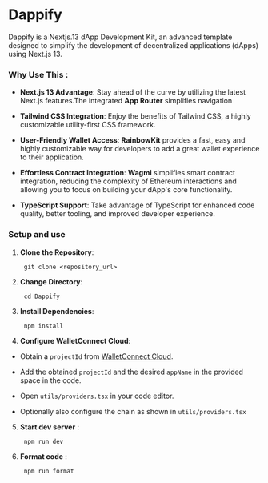 #  Dappify

Dappify is a Nextjs.13 dApp Development Kit, an advanced template designed to simplify the development of decentralized applications (dApps) using Next.js 13.

###  Why Use This :

- **Next.js 13 Advantage**: Stay ahead of the curve by utilizing the latest Next.js features.The integrated **App Router** simplifies navigation

- **Tailwind CSS Integration**: Enjoy the benefits of Tailwind CSS, a highly customizable utility-first CSS framework.

- **User-Friendly Wallet Access**: **RainbowKit** provides a fast, easy and highly customizable way for developers to add a great wallet experience to their application.

- **Effortless Contract Integration**: **Wagmi** simplifies smart contract integration, reducing the complexity of Ethereum interactions and allowing you to focus on building your dApp's core functionality.

- **TypeScript Support**: Take advantage of TypeScript for enhanced code quality, better tooling, and improved developer experience.

  
  

###  Setup and use

  

1. **Clone the Repository**:

		git clone <repository_url>

2. **Change Directory**:

		cd Dappify

3. **Install Dependencies**:

		npm install

  

4. **Configure WalletConnect Cloud**:

- Obtain a `projectId` from [WalletConnect Cloud](https://cloud.walletconnect.com/).

- Add the obtained `projectId` and the desired `appName` in the provided space in the code.
- Open `utils/providers.tsx` in your code editor.

- Optionally also configure the chain as shown in `utils/providers.tsx`

  

5. **Start dev server** :

		npm run dev
6. **Format code** :

		npm run format